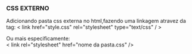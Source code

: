 ### CSS EXTERNO
Adicionando pasta css externa no html,fazendo uma linkagem atravez da tag: 
                        < link href="style.css" rel="stylesheet" type="text/css" / > 

Ou mais especificamente:  
                        < link rel="stylesheet" href="nome da pasta.css" />
